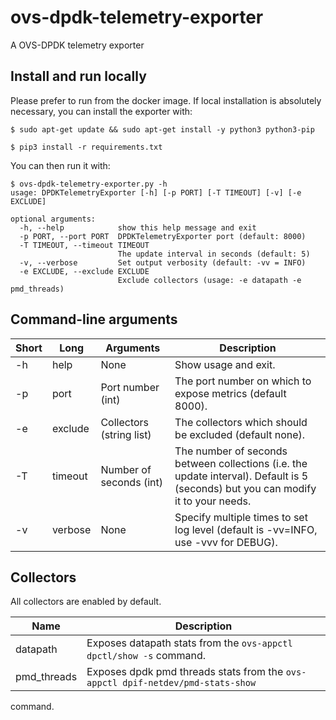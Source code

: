 # ovs-dpdk-telemetry-exporter
A OVS-DPDK telemetry exporter

## Install and run locally

Please prefer to run from the docker image. If local installation is absolutely necessary, you can
install the exporter with:
```
$ sudo apt-get update && sudo apt-get install -y python3 python3-pip

$ pip3 install -r requirements.txt

```

You can then run it with:
```
$ ovs-dpdk-telemetry-exporter.py -h
usage: DPDKTelemetryExporter [-h] [-p PORT] [-T TIMEOUT] [-v] [-e EXCLUDE]

optional arguments:
  -h, --help            show this help message and exit
  -p PORT, --port PORT  DPDKTelemetryExporter port (default: 8000)
  -T TIMEOUT, --timeout TIMEOUT
                        The update interval in seconds (default: 5)
  -v, --verbose         Set output verbosity (default: -vv = INFO)
  -e EXCLUDE, --exclude EXCLUDE
                        Exclude collectors (usage: -e datapath -e pmd_threads)
```

## Command-line arguments

Short | Long | Arguments | Description
------|------|-----------|-------------
-h | help | None | Show usage and exit.
-p | port | Port number (int) | The port number on which to expose metrics (default 8000).
-e | exclude | Collectors (string list) | The collectors which should be excluded (default none).
-T | timeout | Number of seconds (int) | The number of seconds between collections (i.e. the update interval). Default is 5 (seconds) but you can modify it to your needs.
-v | verbose | None | Specify multiple times to set log level (default is -vv=INFO, use -vvv for DEBUG).

## Collectors

All collectors are enabled by default.

Name | Description
-----|-------------
datapath | Exposes datapath stats from the `ovs-appctl dpctl/show -s` command.
pmd_threads | Exposes dpdk pmd threads stats from the `ovs-appctl dpif-netdev/pmd-stats-show`
command.
